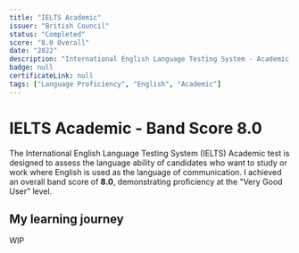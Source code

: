 ```yaml
---
title: "IELTS Academic"
issuer: "British Council"
status: "Completed"
score: "8.0 Overall"
date: "2022"
description: "International English Language Testing System - Academic module with overall band score of 8.0."
badge: null
certificateLink: null
tags: ["Language Proficiency", "English", "Academic"]
---
```


# IELTS Academic - Band Score 8.0

The International English Language Testing System (IELTS) Academic test is designed to assess the language ability of candidates who want to study or work where English is used as the language of communication. I achieved an overall band score of **8.0**, demonstrating proficiency at the "Very Good User" level.

## My learning journey

WIP